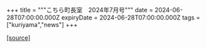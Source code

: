+++
title = """こちら町長室　2024年7月号"""
date = 2024-06-28T07:00:00.000Z
expiryDate = 2024-06-28T07:00:00.000Z
tags = ["kuriyama","news"]
+++


[[source]](https://www.town.kuriyama.hokkaido.jp/site/mayor/27750.html)
